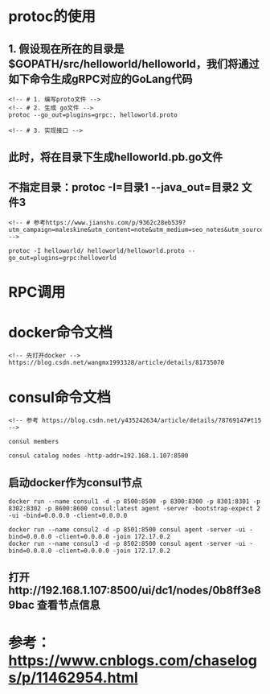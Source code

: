 #  protoc的使用
## 1. 假设现在所在的目录是$GOPATH/src/helloworld/helloworld，我们将通过如下命令生成gRPC对应的GoLang代码
```
<!-- # 1. 编写proto文件 -->
<!-- # 2. 生成 go文件 -->
protoc --go_out=plugins=grpc:. helloworld.proto

<!-- # 3. 实现接口 -->
```
## 此时，将在目录下生成helloworld.pb.go文件


## 不指定目录：protoc -I=目录1 --java_out=目录2 文件3  
```
<!-- # 参考https://www.jianshu.com/p/9362c28eb539?utm_campaign=maleskine&utm_content=note&utm_medium=seo_notes&utm_source=recommendation -->

protoc -I helloworld/ helloworld/helloworld.proto --go_out=plugins=grpc:helloworld
```

# RPC调用






# docker命令文档
```
<!-- 先打开docker -->
https://blog.csdn.net/wangmx1993328/article/details/81735070
```

# consul命令文档
```
<!-- 参考 https://blog.csdn.net/y435242634/article/details/78769147#t15 -->

consul members

consul catalog nodes -http-addr=192.168.1.107:8500
```

## 启动docker作为consul节点
```
docker run --name consul1 -d -p 8500:8500 -p 8300:8300 -p 8301:8301 -p 8302:8302 -p 8600:8600 consul:latest agent -server -bootstrap-expect 2 -ui -bind=0.0.0.0 -client=0.0.0.0

docker run --name consul2 -d -p 8501:8500 consul agent -server -ui -bind=0.0.0.0 -client=0.0.0.0 -join 172.17.0.2
docker run --name consul3 -d -p 8502:8500 consul agent -server -ui -bind=0.0.0.0 -client=0.0.0.0 -join 172.17.0.2

```
## 打开http://192.168.1.107:8500/ui/dc1/nodes/0b8ff3e89bac 查看节点信息



# 参考：https://www.cnblogs.com/chaselogs/p/11462954.html